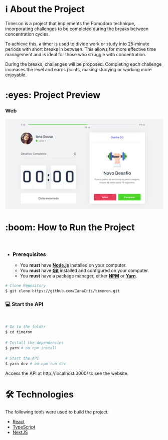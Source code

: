 
<h1 name="sobre">ℹ About the Project</h1>
Timer.on is a project that implements the Pomodoro technique, incorporating challenges to be completed during the breaks between concentration cycles.

To achieve this, a timer is used to divide work or study into 25-minute periods with short breaks in between. This allows for more effective time management and is ideal for those who struggle with concentration.

During the breaks, challenges will be proposed. Completing each challenge increases the level and earns points, making studying or working more enjoyable.

<h1 name="preview">:eyes: Project Preview</h1>
<h3>Web</h3>
<img alt="Results1" title="landing web" src=".github/home_timeron.png" width="800px"/>


<h1 name="run">:boom: How to Run the Project</h1> <br>

- ### **Prerequisites**

  - You **must** have **[Node.js](https://nodejs.org/en/)** installed on your computer.
  - You **must** have **[Git](https://git-scm.com/)** installed and configured on your computer.
  - You **must** have a package manager, either **[NPM](https://www.npmjs.com/)** or **[Yarn](https://yarnpkg.com/)**.

```bash
# Clone Repository
$ git clone https://github.com/IanaCris/timeron.git
```


<h3 name='website'>💻 Start the API</h3><br>

```bash
# Go to the folder
$ cd timeron

# Install the dependencies
$ yarn # ou npm install

# Start the API
$ yarn dev # ou npm run dev
```
Access the API at http://localhost:3000/ to see the website.



<h1 name="tecnologias">🛠 Technologies</h1>

The following tools were used to build the project:

- [React](https://pt-br.reactjs.org/)
- [TypeScript](https://www.typescriptlang.org/)
- [NextJS](https://nextjs.org/)

